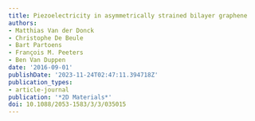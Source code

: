 ```yaml
---
title: Piezoelectricity in asymmetrically strained bilayer graphene
authors:
- Matthias Van der Donck
- Christophe De Beule
- Bart Partoens
- François M. Peeters
- Ben Van Duppen
date: '2016-09-01'
publishDate: '2023-11-24T02:47:11.394718Z'
publication_types:
- article-journal
publication: '*2D Materials*'
doi: 10.1088/2053-1583/3/3/035015
---
```


